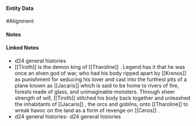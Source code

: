 #### Entity Data

#Alignment 

#### Notes

#### Linked Notes 

- d24 general histories
- [[Tiroth]]   is the demon king of [[Tharoline]]  . Legend has it that he was once an elven god of war, who had his body ripped apart by [[Krenos]]   as punishment for seducing his lover and cast into the furthest pits of a plane known as [[Jacaris]]   which is said to be home to rivers of fire, forests made of glass, and unimaginable monsters. Through sheer strength of will, [[Tiroth]]   stitched his body back together and unleashed the inhabitants of [[Jacaris]]  , the orcs and goblins, onto [[Tharoline]]   to wreak havoc on the land as a form of revenge on [[Ceros]]  .
- d24 general histories- d24 general histories